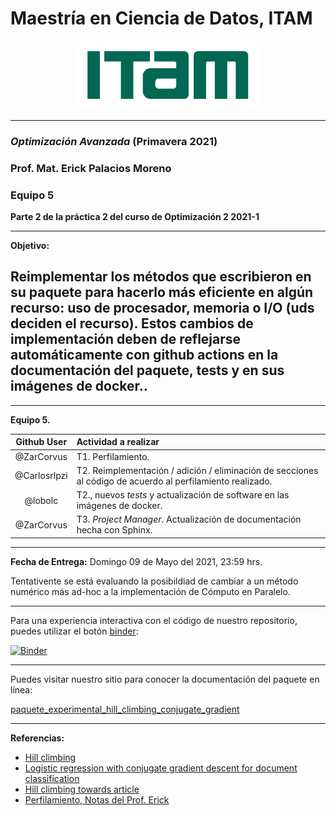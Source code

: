 # Maestría en Ciencia de Datos, ITAM

<p align = "center">
    <img src="images/logo_itam.png" width="300" height="110" />

-------

### *Optimización Avanzada* (Primavera 2021)

### Prof. Mat. Erick Palacios Moreno

### Equipo 5

**Parte 2 de la práctica 2 del curso de Optimización 2 2021-1**

_______

**Objetivo:**
## Reimplementar los métodos que escribieron en su paquete para hacerlo más eficiente en algún recurso: uso de procesador, memoria o I/O (uds deciden el recurso). Estos cambios de implementación deben de reflejarse automáticamente con github actions en la documentación del paquete, tests y en sus imágenes de docker..
_______

**Equipo 5.**


| Github User | Actividad a realizar |
|:---:|:---|
| @ZarCorvus | T1. Perfilamiento. |
| @Carlosrlpzi | T2. Reimplementación / adición / eliminación de secciones al código de acuerdo al perfilamiento realizado. |
| @lobolc | T2., nuevos _tests_ y actualización de software en las imágenes de docker. |
| @ZarCorvus | T3. _Project Manager_. Actualización de documentación hecha con Sphinx. |

_______

**Fecha de Entrega:** Domingo 09 de Mayo del 2021, 23:59 hrs. 


Tentativente se está evaluando la posibildiad de cambiar a un método numérico más ad-hoc a la implementación de Cómputo en Paralelo.

______

Para una experiencia interactiva con el código de nuestro repositorio, puedes utilizar el botón [binder](https://mybinder.org/):

[![Binder](https://mybinder.org/badge_logo.svg)]()

______

Puedes visitar nuestro sitio para conocer la documentación del paquete en línea:

[paquete_experimental_hill_climbing_conjugate_gradient](https://optimizacion-2-2021-1-gh-classroom.github.io/practica-2-segunda-parte-jlrzarcor/)

______
**Referencias:**
* [Hill climbing](https://en.wikipedia.org/wiki/Hill_climbing)
* [Logistic regression with conjugate gradient descent for document classification](https://krex.k-state.edu/dspace/handle/2097/32658)
* [Hill climbing towards article](https://towardsdatascience.com/how-to-implement-the-hill-climbing-algorithm-in-python-1c65c29469de)
* [Perfilamiento, Notas del Prof. Erick](https://itam-ds.github.io/analisis-numerico-computo-cientifico/V.optimizacion_de_codigo/5.2/Herramientas_de_lenguajes_y_del_SO_para_perfilamiento_e_implementaciones_de_BLAS.html)
